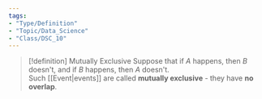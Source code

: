 ```yaml
---
tags:
- "Type/Definition"
- "Topic/Data_Science"
- "Class/DSC_10"
---
```


> [!definition] Mutually Exclusive
> Suppose that if $A$ happens, then $B$ doesn't, and if $B$ happens, then $A$ doesn't.  
> Such [[Event|events]] are called **mutually exclusive** - they have **no overlap**.  
